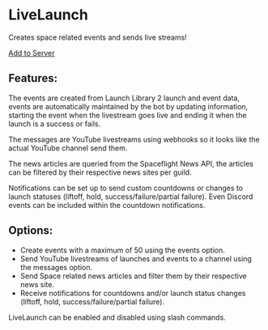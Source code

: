 # LiveLaunch

Creates space related events and sends live streams!

[Add to Server](https://discord.com/api/oauth2/authorize?client_id=869969874036867082&permissions=9126823936&scope=bot%20applications.commands)

## Features:
The events are created from Launch Library 2 launch and event data, events are automatically maintained by the bot by updating information, starting the event when the livestream goes live and ending it when the launch is a success or fails.

The messages are YouTube livestreams using webhooks so it looks like the actual YouTube channel send them.

The news articles are queried from the Spaceflight News API, the articles can be filtered by their respective news sites per guild.

Notifications can be set up to send custom countdowns or changes to launch statuses (liftoff, hold, success/failure/partial failure).
Even Discord events can be included within the countdown notifications.

## Options:
- Create events with a maximum of 50 using the events option.
- Send YouTube livestreams of launches and events to a channel using the messages option.
- Send Space related news articles and filter them by their respective news site.
- Receive notifications for countdowns and/or launch status changes (liftoff, hold, success/failure/partial failure).

LiveLaunch can be enabled and disabled using slash commands.
